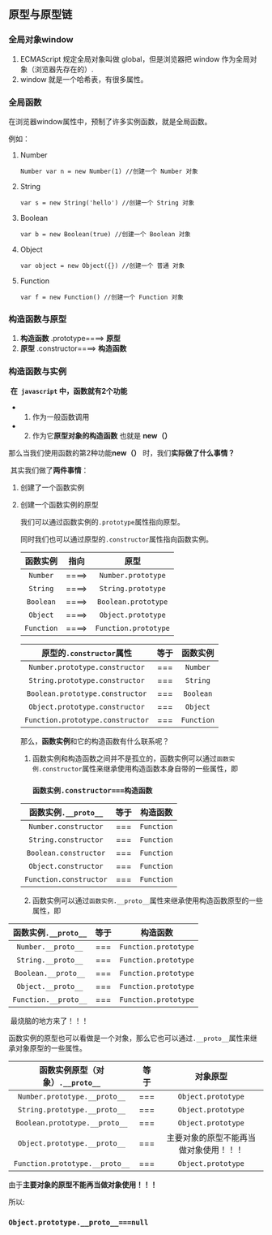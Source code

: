 ## **原型与原型链**

### 全局对象window

1.  ECMAScript 规定全局对象叫做 global，但是浏览器把 window 作为全局对象（浏览器先存在的）.
2. window 就是一个哈希表，有很多属性。  

### 全局函数

在浏览器window属性中，预制了许多实例函数，就是全局函数。

例如：

1. Number

   `Number var n = new Number(1) //创建一个 Number 对象 `

2. String 

   `var s = new String('hello') //创建一个 String 对象` 

3. Boolean

    `var b = new Boolean(true) //创建一个 Boolean 对象 `

4. Object

    `var object = new Object({}) //创建一个 普通 对象 `

5. Function

    `var f = new Function() //创建一个 Function 对象 `

### 构造函数与原型

1. **构造函数**      .prototype====>         **原型**
2.  **原型**          .constructor====>    **构造函数**

### 构造函数与实例

​	 **在` javascript` 中，函数就有2个功能** 

  - 1. 作为一般函数调用

  - 2. 作为它**原型对象的构造函数** 也就是  **new（）** 

   那么当我们使用函数的第2种功能**new（）** 时，我们**实际做了什么事情？**

​	 其实我们做了**两件事情**： 

1. 创建了一个函数实例

2. 创建一个函数实例的原型

   我们可以通过函数实例的`.prototype`属性指向原型。

   同时我们也可以通过原型的`.constructor`属性指向函数实例。

   |  函数实例  | 指向  |         原型         |
   | :--------: | :---: | :------------------: |
   |  `Number`  | ====> |  `Number.prototype`  |
   |  `String`  | ====> |  `String.prototype`  |
   | `Boolean`  | ====> | `Boolean.prototype`  |
   |  `Object`  | ====> |  `Object.prototype`  |
   | `Function` | ====> | `Function.prototype` |

   

   |  原型的`.constructor`属性  | 等于 |         函数实例         |
   | :--------: | :---: | :------------------: |
   |  `Number.prototype.constructor`  | === |  `Number`  |
   |  `String.prototype.constructor`  | === |  `String`  |
   | `Boolean.prototype.constructor`  | === | `Boolean`  |
   |  `Object.prototype.constructor`  | === |  `Object`  |
   | `Function.prototype.constructor` | === | `Function` |

   那么，**函数实例**和它的构造函数有什么联系呢？

   1. 函数实例和构造函数之间并不是孤立的，函数实例可以通过`函数实例.constructor`属性来继承使用构造函数本身自带的一些属性，即

       ###    `函数实例.constructor===构造函数`

   |  函数实例`.__proto__`  | 等于 |         构造函数         |
   | :--------: | :---: | :------------------: |
   |  `Number.constructor`  | === |  `Function`  |
   |  `String.constructor`  | === |  `Function`  |
   | `Boolean.constructor`  | === |  `Function`  |
   |  `Object.constructor`  | === |  `Function`  |
   | `Function.constructor` | === |  `Function`  |

   2. 函数实例可以通过`函数实例.__proto__`属性来继承使用构造函数原型的一些属性，即

|  函数实例`.__proto__`  | 等于 |         构造函数         |
| :--------: | :---: | :------------------: |
|  `Number.__proto__`  | === |  `Function.prototype`  |
|  `String.__proto__`  | === |  `Function.prototype`  |
| `Boolean.__proto__`  | === |  `Function.prototype`  |
|  `Object.__proto__`  | === |  `Function.prototype`  |
| `Function.__proto__` | === |  `Function.prototype`  |

​      最烧脑的地方来了！！！

函数实例的原型也可以看做是一个对象，那么它也可以通过`.__proto__`属性来继承对象原型的一些属性。

|  函数实例原型（对象）`.__proto__`  | 等于 |         对象原型         |
| :--------: | :---: | :------------------: |
|  `Number.prototype.__proto__`  | === |  `Object.prototype`  |
|  `String.prototype.__proto__`  | === |  `Object.prototype`  |
| `Boolean.prototype.__proto__`  | === |  `Object.prototype`  |
|  `Object.prototype.__proto__`  | === | 主要对象的原型不能再当做对象使用！！！ |
| `Function.prototype.__proto__` | === |  `Object.prototype`  |

由于**主要对象的原型不能再当做对象使用！！！**

所以:

### `Object.prototype.__proto__===null`


